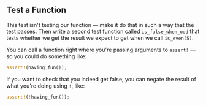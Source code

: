 ﻿## Test a Function

This test isn't testing our function — make it do that in such a way that the test passes.
Then write a second test function called `is_false_when_odd` that tests whether we get the result we expect to get when we call `is_even(5)`.

<div class="hint">
  You can call a function right where you're passing arguments to <code>assert!</code> — so you could do something like:

```rust
assert!(having_fun());
```


  If you want to check that you indeed get false, you can negate the result of what you're doing using `!`, like:
  
```rust
assert!(!having_fun());
```
</div>
